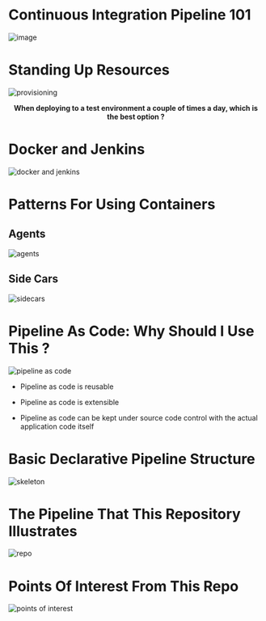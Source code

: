 # Continuous Integration Pipeline 101

![image](https://user-images.githubusercontent.com/15145995/54473537-f6bf1b80-47d0-11e9-9469-7e64a01ccbd6.png)

# Standing Up Resources

![provisioning](https://user-images.githubusercontent.com/15145995/46339832-b22d3280-c62b-11e8-86a2-d87ea3a6af3e.PNG)

<p align="center">
  <b>When deploying to a test environment a couple of times a day, which is the best option ?</b><br>
</p>

# Docker and Jenkins

![docker and jenkins](https://user-images.githubusercontent.com/15145995/46342194-0fc47d80-c632-11e8-9cb4-261b0c88de0b.PNG)

# Patterns For Using Containers

## Agents

![agents](https://user-images.githubusercontent.com/15145995/46341044-1e5d6580-c62f-11e8-801c-6a82a2e9c4ac.PNG)

## Side Cars

![sidecars](https://user-images.githubusercontent.com/15145995/46341216-7f853900-c62f-11e8-96b9-703a0db1efb6.PNG)

# Pipeline As Code: Why Should I Use This ?

![pipeline as code](https://user-images.githubusercontent.com/15145995/46341431-f6bacd00-c62f-11e8-945f-4a45f269e785.PNG)

* Pipeline as code is reusable

* Pipeline as code is extensible

* Pipeline as code can be kept under source code control with the actual application code itself

# Basic Declarative Pipeline Structure

![skeleton](https://user-images.githubusercontent.com/15145995/46523502-cbc5b880-c87d-11e8-9884-992715a4308b.PNG)

# The Pipeline That This Repository Illustrates 

![repo](https://user-images.githubusercontent.com/15145995/46341664-b3149300-c630-11e8-925e-e52e36511542.PNG)

# Points Of Interest From This Repo

![points of interest](https://user-images.githubusercontent.com/15145995/46342042-b2303100-c631-11e8-97e2-0561f6f08daf.PNG)











